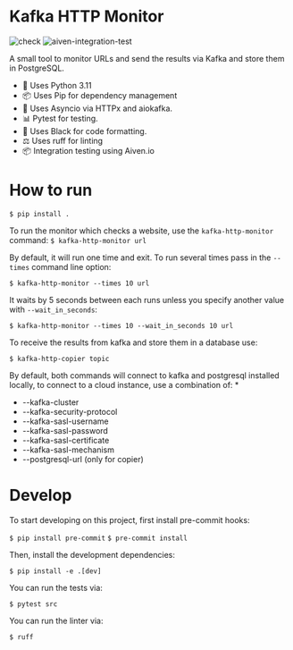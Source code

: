 <!-- Begin section: Overview -->

# Kafka HTTP Monitor

![check](https://github.com/jdahlin/kafka-http-monitor/actions/workflows/check.yaml/badge.svg)
![aiven-integration-test](https://github.com/jdahlin/kafka-http-monitor/actions/workflows/aiven-integration-test.yaml/badge.svg)

A small tool to monitor URLs and send the results via Kafka and store them in PostgreSQL.

- 🐍  Uses Python 3.11
- 📦  Uses Pip for dependency management
- 🔌  Uses Asyncio via HTTPx and aiokafka.
- 📊  Pytest for testing.
- 📝  Uses Black for code formatting.
- ⚖️  Uses ruff for linting
- 📦  Integration testing using Aiven.io

How to run
==========

`$ pip install .`

To run the monitor which checks a website, use the `kafka-http-monitor` command:
`$ kafka-http-monitor url`

By default, it will run one time and exit. To run several times pass in the `--times` command line option:

`$ kafka-http-monitor --times 10 url`

It waits by 5 seconds between each runs unless you specify another value with `--wait_in_seconds`:

`$ kafka-http-monitor --times 10 --wait_in_seconds 10 url`

To receive the results from kafka and store them in a database use:

`$ kafka-http-copier topic`


By default, both commands will connect to kafka and postgresql installed locally, to connect to a cloud instance,
use a combination of:
*
* --kafka-cluster
* --kafka-security-protocol
* --kafka-sasl-username
* --kafka-sasl-password
* --kafka-sasl-certificate
* --kafka-sasl-mechanism
* --postgresql-url (only for copier)

Develop
=======

To start developing on this project, first install pre-commit hooks:

`$ pip install pre-commit`
`$ pre-commit install`

Then, install the development dependencies:

`$ pip install -e .[dev]`

You can run the tests via:

`$ pytest src`

You can run the linter via:

`$ ruff`
